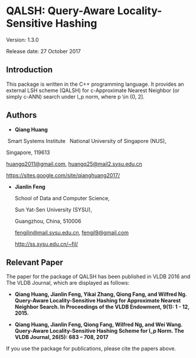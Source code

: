 # QALSH: Query-Aware Locality-Sensitive Hashing

Version: 1.3.0

Release date: 27 October 2017


Introduction
--------

This package is written in the C++ programming language. It provides an 
external LSH scheme (QALSH) for c-Approximate Nearest Neighbor (or simply 
c-ANN) search under l_p norm, where p \in (0, 2].


Authors
--------
* **Qiang Huang**

  Smart Systems Institute
  
  National University of Singapore (NUS),
  
  Singapore, 119613 
  
  huangq2011@gmail.com, huangq25@mail2.sysu.edu.cn
  
  https://sites.google.com/site/qianghuang2017/

* **Jianlin Feng**

  School of Data and Computer Science,
  
  Sun Yat-Sen University (SYSU),
  
  Guangzhou, China, 510006
  
  fengjlin@mail.sysu.edu.cn, fengjl9@gmail.com
  
  http://ss.sysu.edu.cn/~fjl/


Relevant Paper
--------

The paper for the package of QALSH has been published in VLDB 2016 and The VLDB 
Journal, which are displayed as follows:

* **Qiang Huang, Jianlin Feng, Yikai Zhang, Qiong Fang, and Wilfred Ng. Query-Aware
Locality-Sensitive Hashing for Approximate Nearest Neighbor Search. In 
Proceedings of the VLDB Endowment, 9(1): 1 - 12, 2015.**

* **Qiang Huang, Jianlin Feng, Qiong Fang, Wilfred Ng, and Wei Wang. Query-Aware 
Locality-Sensitive Hashing Scheme for l_p Norm. The VLDB Journal, 26(5): 683 – 
708, 2017**

If you use the package for publications, please cite the papers above.

